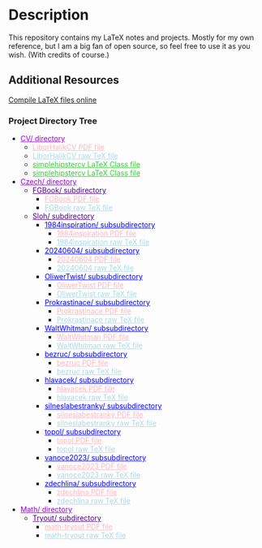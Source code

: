 # Description

This repository contains my LaTeX notes and projects. Mostly for my own reference, but I am a big fan of open source, so feel free to use it as you wish. (With credits of course.)

## Additional Resources

<a href="https://latex.net/texlive/">Compile LaTeX files online</a>

### Project Directory Tree

- <a href="https://github.com/ScamanderWayne/WayneTeX/tree/main/CV" style="color:#9400D3">CV/ directory</a>
  - <a href="https://github.com/ScamanderWayne/WayneTeX/blob/main/CV/LiborHalikCV.pdf" style="color:#FFB6C1">LiborHalikCV PDF file</a>
  - <a href="https://github.com/ScamanderWayne/WayneTeX/blob/main/CV/LiborHalikCV.tex" style="color:#ADD8E6">LiborHalikCV raw TeX file</a>
  - <a href="https://github.com/ScamanderWayne/WayneTeX/blob/main/CV/simplehipstercv.cls" style="color:#32CD32">simplehipstercv LaTeX Class file</a>
  - <a href="https://github.com/ScamanderWayne/WayneTeX/blob/main/CV/simplehipstercv.sty" style="color:#32CD32">simplehipstercv LaTeX Class file</a>
- <a href="https://github.com/ScamanderWayne/WayneTeX/tree/main/Czech" style="color:#9400D3">Czech/ directory</a>
  - <a href="https://github.com/ScamanderWayne/WayneTeX/tree/main/Czech/FGBook" style="color:#4B0082">FGBook/ subdirectory</a>
    - <a href="https://github.com/ScamanderWayne/WayneTeX/blob/main/Czech/FGBook/FGBook.pdf" style="color:#FFB6C1">FGBook PDF file</a>
    - <a href="https://github.com/ScamanderWayne/WayneTeX/blob/main/Czech/FGBook/FGBook.tex" style="color:#ADD8E6">FGBook raw TeX file</a>
  - <a href="https://github.com/ScamanderWayne/WayneTeX/tree/main/Czech/Sloh" style="color:#4B0082">Sloh/ subdirectory</a>
    - <a href="https://github.com/ScamanderWayne/WayneTeX/tree/main/Czech/Sloh/1984inspiration" style="color:#0000FF">1984inspiration/ subsubdirectory</a>
      - <a href="https://github.com/ScamanderWayne/WayneTeX/blob/main/Czech/Sloh/1984inspiration/1984inspiration.pdf" style="color:#FFB6C1">1984inspiration PDF file</a>
      - <a href="https://github.com/ScamanderWayne/WayneTeX/blob/main/Czech/Sloh/1984inspiration/1984inspiration.tex" style="color:#ADD8E6">1984inspiration raw TeX file</a>
    - <a href="https://github.com/ScamanderWayne/WayneTeX/tree/main/Czech/Sloh/20240604" style="color:#0000FF">20240604/ subsubdirectory</a>
      - <a href="https://github.com/ScamanderWayne/WayneTeX/blob/main/Czech/Sloh/20240604/20240604.pdf" style="color:#FFB6C1">20240604 PDF file</a>
      - <a href="https://github.com/ScamanderWayne/WayneTeX/blob/main/Czech/Sloh/20240604/20240604.tex" style="color:#ADD8E6">20240604 raw TeX file</a>
    - <a href="https://github.com/ScamanderWayne/WayneTeX/tree/main/Czech/Sloh/OliwerTwist" style="color:#0000FF">OliwerTwist/ subsubdirectory</a>
      - <a href="https://github.com/ScamanderWayne/WayneTeX/blob/main/Czech/Sloh/OliwerTwist/OliwerTwist.pdf" style="color:#FFB6C1">OliwerTwist PDF file</a>
      - <a href="https://github.com/ScamanderWayne/WayneTeX/blob/main/Czech/Sloh/OliwerTwist/OliwerTwist.tex" style="color:#ADD8E6">OliwerTwist raw TeX file</a>
    - <a href="https://github.com/ScamanderWayne/WayneTeX/tree/main/Czech/Sloh/Prokrastinace" style="color:#0000FF">Prokrastinace/ subsubdirectory</a>
      - <a href="https://github.com/ScamanderWayne/WayneTeX/blob/main/Czech/Sloh/Prokrastinace/Prokrastinace.pdf" style="color:#FFB6C1">Prokrastinace PDF file</a>
      - <a href="https://github.com/ScamanderWayne/WayneTeX/blob/main/Czech/Sloh/Prokrastinace/Prokrastinace.tex" style="color:#ADD8E6">Prokrastinace raw TeX file</a>
    - <a href="https://github.com/ScamanderWayne/WayneTeX/tree/main/Czech/Sloh/WaltWhitman" style="color:#0000FF">WaltWhitman/ subsubdirectory</a>
      - <a href="https://github.com/ScamanderWayne/WayneTeX/blob/main/Czech/Sloh/WaltWhitman/WaltWhitman.pdf" style="color:#FFB6C1">WaltWhitman PDF file</a>
      - <a href="https://github.com/ScamanderWayne/WayneTeX/blob/main/Czech/Sloh/WaltWhitman/WaltWhitman.tex" style="color:#ADD8E6">WaltWhitman raw TeX file</a>
    - <a href="https://github.com/ScamanderWayne/WayneTeX/tree/main/Czech/Sloh/bezruc" style="color:#0000FF">bezruc/ subsubdirectory</a>
      - <a href="https://github.com/ScamanderWayne/WayneTeX/blob/main/Czech/Sloh/bezruc/bezruc.pdf" style="color:#FFB6C1">bezruc PDF file</a>
      - <a href="https://github.com/ScamanderWayne/WayneTeX/blob/main/Czech/Sloh/bezruc/bezruc.tex" style="color:#ADD8E6">bezruc raw TeX file</a>
    - <a href="https://github.com/ScamanderWayne/WayneTeX/tree/main/Czech/Sloh/hlavacek" style="color:#0000FF">hlavacek/ subsubdirectory</a>
      - <a href="https://github.com/ScamanderWayne/WayneTeX/blob/main/Czech/Sloh/hlavacek/hlavacek.pdf" style="color:#FFB6C1">hlavacek PDF file</a>
      - <a href="https://github.com/ScamanderWayne/WayneTeX/blob/main/Czech/Sloh/hlavacek/hlavacek.tex" style="color:#ADD8E6">hlavacek raw TeX file</a>
    - <a href="https://github.com/ScamanderWayne/WayneTeX/tree/main/Czech/Sloh/silneslabestranky" style="color:#0000FF">silneslabestranky/ subsubdirectory</a>
      - <a href="https://github.com/ScamanderWayne/WayneTeX/blob/main/Czech/Sloh/silneslabestranky/silneslabestranky.pdf" style="color:#FFB6C1">silneslabestranky PDF file</a>
      - <a href="https://github.com/ScamanderWayne/WayneTeX/blob/main/Czech/Sloh/silneslabestranky/silneslabestranky.tex" style="color:#ADD8E6">silneslabestranky raw TeX file</a>
    - <a href="https://github.com/ScamanderWayne/WayneTeX/tree/main/Czech/Sloh/topol" style="color:#0000FF">topol/ subsubdirectory</a>
      - <a href="https://github.com/ScamanderWayne/WayneTeX/blob/main/Czech/Sloh/topol/topol.pdf" style="color:#FFB6C1">topol PDF file</a>
      - <a href="https://github.com/ScamanderWayne/WayneTeX/blob/main/Czech/Sloh/topol/topol.tex" style="color:#ADD8E6">topol raw TeX file</a>
    - <a href="https://github.com/ScamanderWayne/WayneTeX/tree/main/Czech/Sloh/vanoce2023" style="color:#0000FF">vanoce2023/ subsubdirectory</a>
      - <a href="https://github.com/ScamanderWayne/WayneTeX/blob/main/Czech/Sloh/vanoce2023/vanoce2023.pdf" style="color:#FFB6C1">vanoce2023 PDF file</a>
      - <a href="https://github.com/ScamanderWayne/WayneTeX/blob/main/Czech/Sloh/vanoce2023/vanoce2023.tex" style="color:#ADD8E6">vanoce2023 raw TeX file</a>
    - <a href="https://github.com/ScamanderWayne/WayneTeX/tree/main/Czech/Sloh/zdechlina" style="color:#0000FF">zdechlina/ subsubdirectory</a>
      - <a href="https://github.com/ScamanderWayne/WayneTeX/blob/main/Czech/Sloh/zdechlina/zdechlina.pdf" style="color:#FFB6C1">zdechlina PDF file</a>
      - <a href="https://github.com/ScamanderWayne/WayneTeX/blob/main/Czech/Sloh/zdechlina/zdechlina.tex" style="color:#ADD8E6">zdechlina raw TeX file</a>
- <a href="https://github.com/ScamanderWayne/WayneTeX/tree/main/Math" style="color:#9400D3">Math/ directory</a>
  - <a href="https://github.com/ScamanderWayne/WayneTeX/tree/main/Math/Tryout" style="color:#4B0082">Tryout/ subdirectory</a>
    - <a href="https://github.com/ScamanderWayne/WayneTeX/blob/main/Math/Tryout/math-tryout.pdf" style="color:#FFB6C1">math-tryout PDF file</a>
    - <a href="https://github.com/ScamanderWayne/WayneTeX/blob/main/Math/Tryout/math-tryout.tex" style="color:#ADD8E6">math-tryout raw TeX file</a>
